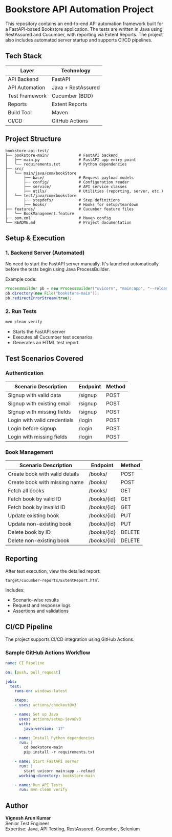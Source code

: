 
# Bookstore API Automation Project

This repository contains an end-to-end API automation framework built for a FastAPI-based Bookstore application. The tests are written in Java using RestAssured and Cucumber, with reporting via Extent Reports. The project also includes automated server startup and supports CI/CD pipelines.

## Tech Stack

| Layer           | Technology         |
|----------------|---------------------|
| API Backend     | FastAPI            |
| API Automation  | Java + RestAssured |
| Test Framework  | Cucumber (BDD)     |
| Reports         | Extent Reports     |
| Build Tool      | Maven              |
| CI/CD           | GitHub Actions     |


## Project Structure

```
bookstore-api-test/
├── bookstore-main/             # FastAPI backend
│   ├── main.py                 # FastAPI app entry point
│   └── requirements.txt        # Python dependencies
├── src/
│   └── main/java/com/bookStore
│       ├── base/               # Request payload models
│       ├── config/             # Configuration reader
│       ├── service/            # API service classes
│       ├── utils/              # Utilities (reporting, server, etc.)
│   └── test/java/com/bookstore
│       ├── stepdefs/           # Step definitions
│       ├── hooks/              # Hooks for setup/teardown
├── features/                   # Cucumber feature files
│   └── BookManagement.feature
├── pom.xml                     # Maven config
└── README.md                   # Project documentation
```

## Setup & Execution

### 1. Backend Server (Automated)

No need to start the FastAPI server manually. It's launched automatically before the tests begin using Java ProcessBuilder.

Example code:
```java
ProcessBuilder pb = new ProcessBuilder("uvicorn", "main:app", "--reload");
pb.directory(new File("bookstore-main"));
pb.redirectErrorStream(true);
```

### 2. Run Tests

```bash
mvn clean verify
```

- Starts the FastAPI server
- Executes all Cucumber test scenarios
- Generates an HTML test report

## Test Scenarios Covered

### Authentication

| Scenario Description              | Endpoint  | Method |
|----------------------------------|-----------|--------|
| Signup with valid data           | /signup   | POST   |
| Signup with existing email       | /signup   | POST   |
| Signup with missing fields       | /signup   | POST   |
| Login with valid credentials     | /login    | POST   |
| Login before signup              | /login    | POST   |
| Login with missing fields        | /login    | POST   |

### Book Management

| Scenario Description              | Endpoint         | Method  |
|----------------------------------|------------------|---------|
| Create book with valid details   | /books/          | POST    |
| Create book with missing name    | /books/          | POST    |
| Fetch all books                  | /books/          | GET     |
| Fetch book by valid ID           | /books/{id}      | GET     |
| Fetch book by invalid ID         | /books/{id}      | GET     |
| Update existing book             | /books/{id}      | PUT     |
| Update non-existing book         | /books/{id}      | PUT     |
| Delete book by ID                | /books/{id}      | DELETE  |
| Delete non-existing book         | /books/{id}      | DELETE  |

## Reporting

After test execution, view the detailed report:

```
target/cucumber-reports/ExtentReport.html
```

Includes:
- Scenario-wise results
- Request and response logs
- Assertions and validations

## CI/CD Pipeline

The project supports CI/CD integration using GitHub Actions.

### Sample GitHub Actions Workflow

```yaml
name: CI Pipeline

on: [push, pull_request]

jobs:
  test:
    runs-on: windows-latest

    steps:
    - uses: actions/checkout@v3

    - name: Set up Java
      uses: actions/setup-java@v3
      with:
        java-version: '17'

    - name: Install Python dependencies
      run: |
        cd bookstore-main
        pip install -r requirements.txt

    - name: Start FastAPI server
      run: |
        start uvicorn main:app --reload
      working-directory: bookstore-main

    - name: Run API Tests
      run: mvn clean verify
```

## Author

**Vignesh Arun Kumar**  
Senior Test Engineer  
Expertise: Java, API Testing, RestAssured, Cucumber, Selenium
